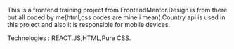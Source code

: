 This is a frontend training project from FrontendMentor.Design is from there but all coded by me(html,css codes are mine i mean).Country api is used in this project and also it is responsible for mobile devices.



Technologies : REACT.JS,HTML,Pure CSS.
